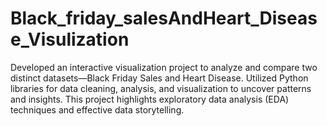# Black_friday_salesAndHeart_Disease_Visulization
Developed an interactive visualization project to analyze and compare two distinct datasets—Black Friday Sales and Heart Disease. Utilized Python libraries for data cleaning, analysis, and visualization to uncover patterns and insights. This project highlights exploratory data analysis (EDA) techniques and effective data storytelling.
